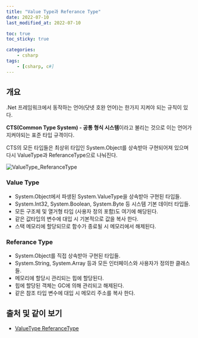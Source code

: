 ```yaml
---
title: "Value Type과 Referance Type"
date: 2022-07-10
last_modified_at: 2022-07-10

toc: true
toc_sticky: true

categories:
    - csharp
tags:
    - [csharp, c#]
---
```


## 개요

.Net 프레임워크에서 동작하는 언어(닷넷 호완 언어)는 한가지 지켜야 되는 규칙이 있다.

**CTS(Common Type System) - 공통 형식 시스템**이라고 불리는 것으로 이는 언어가 지켜야되는 표준 타입 규격이다.

CTS의 모든 타입들은 최상위 타입인 System.Object를 상속받아 구현되어져 있으며 다시 ValueType과 ReferanceType으로 나눠진다.

![ValueType_ReferanceType](https://docs.microsoft.com/ko-kr/dotnet/csharp/programming-guide/types/media/index/value-reference-types-common-type-system.png)

### Value Type

- System.Object에서 파생된 System.ValueType을 상속받아 구현된 타입들.
- System.Int32, System.Boolean, System.Byte 등 시스템 기본 데이터 타입들.
- 모든 구조체 및 열거형 타입 (사용자 정의 포함)도 여기에 해당된다.
- 같은 값타입의 변수에 대입 시 기본적으로 값을 복사 한다.
- 스택 메모리에 할당되므로 함수가 종료될 시 메모리에서 해제된다.

### Referance Type

- System.Object를 직접 상속받아 구현된 타입들.
- System.String, System.Array 등과 모든 인터페이스와 사용자가 정의한 클래스들.
- 메모리에 할당시 관리되는 힙에 할당된다.
- 힙에 할당된 객체는 GC에 의해 관리되고 해제된다.
- 같은 참조 타입 변수에 대입 시 메모리 주소를 복사 한다.

## 출처 및 같이 보기

- [ValueType ReferanceType](https://docs.microsoft.com/ko-kr/dotnet/csharp/fundamentals/types/)
